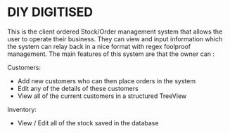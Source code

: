 # DIY DIGITISED

This is the client ordered Stock/Order management system that allows the user to operate their business. They can view and input information which the system can relay back in a nice format with regex foolproof management. The main features of this system are that the owner can :

Customers:
 - Add new customers who can then place orders in the system
 - Edit any of the details of these customers
 - View all of the current customers in a structured TreeView

Inventory:

 - View / Edit all of the stock saved in the database

